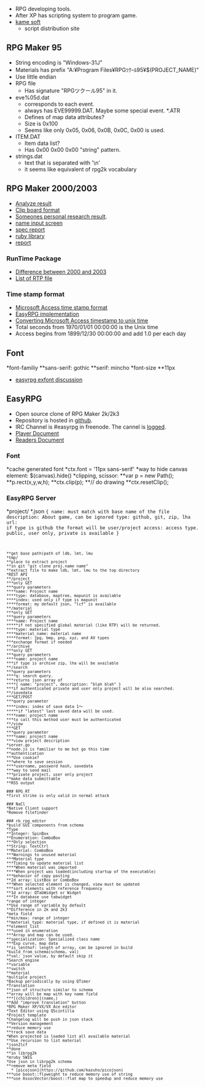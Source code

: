 * RPG developing tools.
* After XP has scripting system to program game.
* [kame soft](http://ytomy.sakura.ne.jp/)
  * script distribution site

## RPG Maker 95
* String encoding is "Windows-31J"
* Materials has prefix "A:¥Program Files¥RPGﾂｸｰﾙ95¥$(PROJECT_NAME)"
* Use little endian
* RPG file
  * Has signature "RPGツクール95" in it.
* eve%05d.dat
  * corresponds to each event.
  * always has EVE99999.DAT. Maybe some special event.
*.ATR
  * Defines of map data attributes?
  * Size is 0x100
  * Seems like only 0x05, 0x06, 0x0B, 0x0C, 0x00 is used.
* ITEM.DAT
  * Item data list?
  * Has 0x00 0x00 0x00 "string" pattern.
* strings.dat
  * text that is separated with '\n'
  * it seems like equivalent of rpg2k vocabulary

## RPG Maker 2000/2003
* [Analyze result](http://rpg2kdev.sue445.net/)
* [Clip board format](http://www.multimediaxis.de/threads/71-Detail-Wissen-und-Geheimnise-des-RPG-Makers-vorallem-f%C3%BCr-Erfahrene-Profis-lehrreich?p=2161714&viewfull=1#post2161714)
* [Someones personal research result](http://www007.upp.so-net.ne.jp/spas13/game.html).
* [name input screen](http://yado.tk/2k/03_ibekoma/340_namae_nyuuryoku/)
* [spec report](http://airs.s10.xrea.com/document)
* [ruby library](http://hossy.info/rpgdev/2k_save.php)
* [report](http://www007.upp.so-net.ne.jp/spas13/game.html)

### RunTime Package
* [Difference between 2000 and 2003](https://easy-rpg.org/wiki/development/rtp-database/migration-2000-2003)
* [List of RTP file](https://easy-rpg.org/wiki/development/rtp-database/2003-rtp)

### Time stamp format
* [Microsoft Access time stamp format](http://support.microsoft.com/kb/210276)
* [EasyRPG implementation](https://github.com/EasyRPG/Readers/blob/master/src/lsd_reader.cpp#L29)
* [Converting Microsoft Access timestamp to unix time](http://www.access-programmers.co.uk/forums/showthread.php?t=70481)
* Total seconds from 1970/01/01 00:00:00 is the Unix time
* Access begins from 1899/12/30 00:00:00 and add 1.0 per each day

## Font
*font-familiy
**sans-serif: gothic
**serif: mincho
*font-size
**11px
* [easyrpg exfont discussion](https://easy-rpg.org/forums/viewtopic.php?f=5&t=36&p=161&hilit=font)

## EasyRPG
* Open source clone of RPG Maker 2k/2k3
* Repository is hosted in [github](http://github.com/EasyRPG).
* IRC Channel is #easyrpg in freenode. The cannel is [logged](http://easy-rpg.org/irc/log/easyrpg/).
* [Player Document](https://easy-rpg.org/jenkins/job/EasyRPG_Documentation/ws/doc/index.html)
* [Readers Document](https://easy-rpg.org/jenkins/job/EasyRPG_Documentation/ws/lib/readers/doc/index.html)

### Font
*cache generated font
*ctx.font = '11px sans-serif'
*way to hide canvas element: $(canvas).hide()
*clipping, scissor:
**var p = new Path();
**p.rect(x,y,w,h);
**ctx.clip(p);
**// do drawing
**ctx.resetClip();

### EasyRPG Server
*project/
*.json
 <code>{
   name: must match with base name of the file
   description: About game, can be ignored
   type: github, git, zip, lha
   url: if type is github the format will be user/project
   access: access type. public, user only, private is available
 }
 
```
**get base path(path of ldb, lmt, lmu
*tmp/
**place to extract project
**in git "git clone proj.name name"
**extract file to make ldb, lmt, lmu to the top directory
*REST API
**/project
***only GET
***query parameters
****name: Project name
****type: database, maptree, mapunit is available
****index: used only if type is mapunit
****format: my default json, "lcf" is available
**/material
***only GET
***query parameters
****name: Project name
*****if not specified global material (like RTP) will be returned.
****type: material type
****material_name: material name
****format: jpg, bmp, png, xyz, and AV types
***exchange format if needed
**/archive
***only GET
***query parameters
****name: project name
***if type is archive zip, lha will be available
**/search
***query parameters
****q: search query.
***returns json array of
****{ name: "project", description: "blah blah" }
***if authenticated private and user only project will be also searched.
**/savedata
***GET/POST
***query parameter
****index: index of save data 1～
*****if "latest" last saved data will be used.
****name: project name
***to call this method user must be authenticated
**/view
***GET
***query parameter
****name: project name
***view project description
*server.go
**node.js is familiar to me but go this time
**authentication
***Use cookie?
***where to save session
****username, password hash, savedata
***way to send mail
***private project, user only project
**make data submittable
**RSS output

### RPG_RT
*first strike is only valid in normal attack

### NaCl
*Native Client support
*Remove filefinder

### rb_rpg_editor
*build GUI components from schema
*Type
**Integer: SpinBox
**Enumeration: ComboBox
***Only selection
**String: TextCtrl
**Material: ComboBox
***Warnings to unused material
***Material type
***Timing to update material list
****When material was imported
****When project was loaded(including startup of the executable)
***behavior of copy pasting
**2d array: ListBox or ComboBox
***When selected element is changed, view must be updated
***sort elements with reference frequency
**1d array: QTabWidget or Widget
***In database use tabwidget
*range of integer
**Use range of variable by default
**Difference in 2k and 2k3
*meta field
**min/max: range of integer
**material_type: material type, if defined it is material
**element_list
***used in enumeration
***Array and map can be used.
**specialization: Specialized class name
***Exp curve, map data
**is_lenthof: length of array, can be ignored in build
*build_from_schema(schema, val)
**val: json value, by default skip it
*Search engine
**variable
**switch
**material
*multiple project
*Backup periodically by using QTimer
*Translation
**json of structure similar to schema
**array will be map with key name field
***[{children}](name,)
**Add "improve translation" button
*RPG Maker XP/VX/VX Ace editor
*Text Editor using QScintilla
*Project template
*Changelog will be push in json stack
**Version management
**reduce memory use
**track save data
*When projected is loaded list all available material
**Use recursion to list material
*json2lcf
**done
**in librpg2k
*mruby SWIG
*Use json in librpg2k schema
**remove meta field
  * [picojson](https://github.com/kazuho/picojson)
***use boost::flyweight to reduce memory use of string
***use AssocVector/boost::flat_map to speedup and reduce memory use